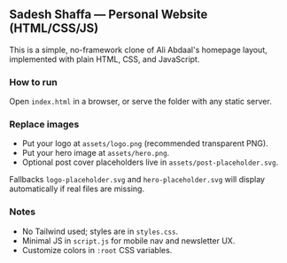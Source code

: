 ## Sadesh Shaffa — Personal Website (HTML/CSS/JS)

This is a simple, no-framework clone of Ali Abdaal's homepage layout, implemented with plain HTML, CSS, and JavaScript.

### How to run
Open `index.html` in a browser, or serve the folder with any static server.

### Replace images
- Put your logo at `assets/logo.png` (recommended transparent PNG).
- Put your hero image at `assets/hero.png`.
- Optional post cover placeholders live in `assets/post-placeholder.svg`.

Fallbacks `logo-placeholder.svg` and `hero-placeholder.svg` will display automatically if real files are missing.

### Notes
- No Tailwind used; styles are in `styles.css`.
- Minimal JS in `script.js` for mobile nav and newsletter UX.
- Customize colors in `:root` CSS variables.
